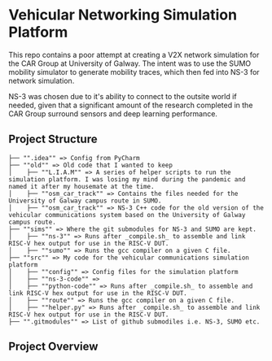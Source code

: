 # Vehicular Networking Simulation Platform

This repo contains a poor attempt at creating a V2X network simulation for the CAR Group at University of Galway. The intent was to use the SUMO mobility simulator to generate mobility traces, which then fed into NS-3 for network simulation. 

NS-3 was chosen due to it's ability to connect to the outsite world if needed, given that a significant amount of the research completed in the CAR Group surround sensors and deep learning performance.

## Project Structure

```
├── "".idea"" => Config from PyCharm  
├── ""old"" => Old code that I wanted to keep
│    ├── ""L.I.A.M"" => A series of helper scripts to run the simulation platform. I was losing my mind during the pandemic and named it after my housemate at the time.
│    ├── ""osm_car_track"" => Contains the files needed for the University of Galway campus route in SUMO.
│    ├── ""osm_car_track"" => NS-3 C++ code for the old version of the vehicular communications system based on the University of Galway campus route.
├── ""sims"" => Where the git submodules for NS-3 and SUMO are kept.
│    ├── ""ns-3"" => Runs after _compile.sh_ to assemble and link RISC-V hex output for use in the RISC-V DUT.  
│    ├── ""sumo"" => Runs the gcc compiler on a given C file.  
├── ""src"" => My code for the vehicular communications simulation platform
│    ├── ""config"" => Config files for the simulation platform
│    ├── ""ns-3-code"" => 
│    ├── ""python-code"" => Runs after _compile.sh_ to assemble and link RISC-V hex output for use in the RISC-V DUT.  
│    ├── ""route"" => Runs the gcc compiler on a given C file.
│    ├── ""helper.py" => Runs after _compile.sh_ to assemble and link RISC-V hex output for use in the RISC-V DUT.  
├── "".gitmodules"" => List of github submodiles i.e. NS-3, SUMO etc.  
```

## Project Overview

